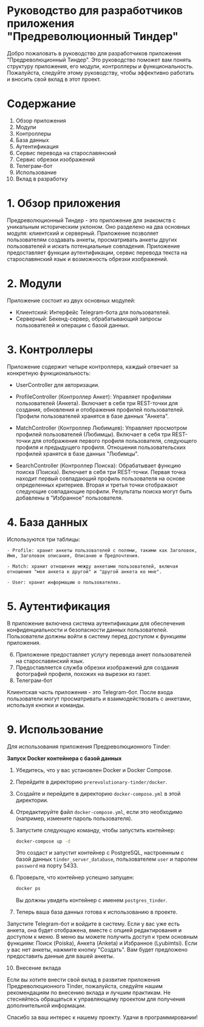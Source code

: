 # Руководство для разработчиков приложения "Предреволюционный Тиндер"
Добро пожаловать в руководство для разработчиков приложения "Предреволюционный Тиндер". Это руководство поможет вам понять структуру приложения, его модули, контроллеры и функциональность. Пожалуйста, следуйте этому руководству, чтобы эффективно работать и вносить свой вклад в этот проект.

# Содержание
1. Обзор приложения
2. Модули
3. Контроллеры
4. База данных
5. Аутентификация
6. Сервис перевода на старославянский
7. Сервис обрезки изображений
8. Телеграм-бот
9. Использование
10. Вклад в разработку


# 1. Обзор приложения
   Предреволюционный Тиндер - это приложение для знакомств с уникальным историческим уклоном. Оно разделено на два основных модуля: клиентский и серверный. Приложение позволяет пользователям создавать анкеты, просматривать анкеты других пользователей и искать потенциальные совпадения. Приложение предоставляет функции аутентификации, сервис перевода текста на старославянский язык и возможность обрезки изображений.

# 2. Модули
   Приложение состоит из двух основных модулей:

- Клиентский: Интерфейс Telegram-бота для пользователей.
- Серверный: Бекенд-сервер, обрабатывающий запросы пользователей и операции с базой данных.
#  3. Контроллеры
   Приложение содержит четыре контроллера, каждый отвечает за конкретную функциональность:
- UserController для авторизации.

- ProfileController (Контроллер Анкет): Управляет профилями пользователей (Анкета). Включает в себя три REST-точки для создания, обновления и отображения профилей пользователей. Профили пользователей хранятся в базе данных "Анкета".

- MatchController (Контроллер Любимцев): Управляет просмотром профилей пользователей (Любимцы). Включает в себя три REST-точки для отображения первого профиля пользователя, следующего профиля и предыдущего профиля. Отношения пользовательских профилей хранятся в базе данных "Любимцы".

- SearchController (Контроллер Поиска): Обрабатывает функцию поиска (Поиска). Включает в себя три REST-точки. Первая точка находит первый совпадающий профиль пользователя на основе определенных критериев. Вторая и третья точки отображают следующие совпадающие профили. Результаты поиска могут быть добавлены в "Избранное" пользователя.

#  4. База данных
   Используются три таблицы:

    - Profile: хранит анкеты пользователей с полями, такими как Заголовок, Имя, Заголовок описания, Описание и Предпочтения.

    - Match: хранит отношения между анкетами пользователей, включая отношения "моя анкета к другой" и "другой анкета ко мне".

    - User: хранит информацию о пользователях.
#  5. Аутентификация

В приложение включена система аутентификации для обеспечения конфиденциальности и безопасности данных пользователей. Пользователи должны войти в систему перед доступом к функциям приложения.

6. Приложение предоставляет услугу перевода анкет пользователей на старославянский язык.
7. Предоставляется служба обрезки изображений для создания фотографий профиля, похожих на вырезки из газет.
8. Телеграм-бот

Клиентская часть приложения - это Telegram-бот. После входа пользователи могут просматривать и взаимодействовать с анкетами, используя кнопки и команды.

#  9. Использование

Для использования приложения Предреволюционного Tinder:

**Запуск Docker контейнера с базой данных**

1. Убедитесь, что у вас установлен Docker и Docker Compose.

2. Перейдите в директорию `prerevolutionary-tinder/docker`.

3. Создайте и перейдите в директорию `docker-compose.yml` в этой директории.

4. Отредактируйте файл `docker-compose.yml`, если это необходимо (например, измените пароль пользователя).

5. Запустите следующую команду, чтобы запустить контейнер:

    ```bash
    docker-compose up -d
    ```

   Это создаст и запустит контейнер с PostgreSQL, настроенным с базой данных `tinder_server_database`, пользователем `user` и паролем `password` на порту 5433.

6. Проверьте, что контейнер успешно запущен:

    ```bash
    docker ps
    ```

   Вы должны увидеть контейнер с именем `postgres_tinder`.

7. Теперь ваша база данных готова к использованию в проекте.


Запустите Telegram-бот и войдите в систему.
Если у вас уже есть анкета, она будет отображена, вместе с опцией редактирования и доступом к меню.
В меню вы можете получить доступ к трем основным функциям: Поиск (Poiska), Анкета (Anketa) и Избранное (Lyubimtsi).
Если у вас нет анкеты, нажмите кнопку "Создать". Вам будет предложено предоставить данные для вашей анкеты.

10. Внесение вклада

Если вы хотите внести свой вклад в развитие приложения Предреволюционного Tinder, пожалуйста, следуйте нашим рекомендациям по внесению вклада и лучшим практикам. Не стесняйтесь обращаться к управляющему проектом для получения дополнительной информации.

Спасибо за ваш интерес к нашему проекту. Удачи в программировании!
